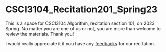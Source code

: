 # CSCI3104_Recitation201_Spring23
This is a space for CSCI3104 Algorithm, recitation section 101, on 2023 Spring.
No matter you are one of us or not, you are more than welcome to review the materials.
Thank you!

I would really appreciate it if you have any [feedbacks](https://forms.gle/31W18aVhzQVFMk3V7) for our recitation.
